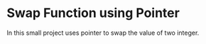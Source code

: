# Swap Function using Pointer
In this small project uses pointer to swap the value of two integer. 
